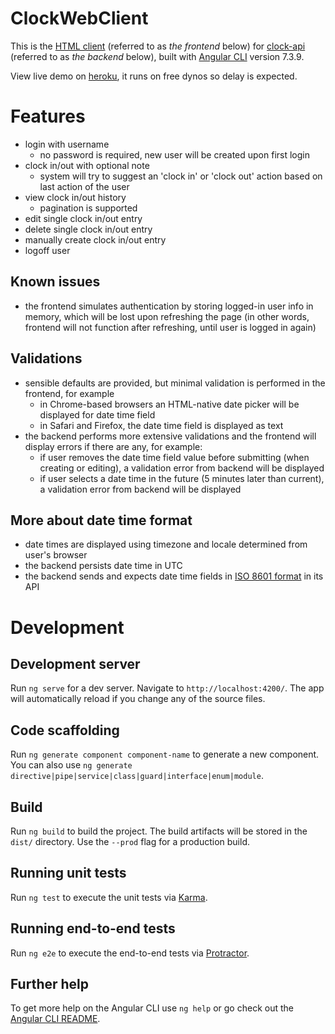 # ClockWebClient

This is the [HTML client](https://github.com/dapengli2005/clock-web-client) (referred to as _the frontend_ below) for [clock-api](https://github.com/dapengli2005/clock-api) (referred to as _the backend_ below), built with [Angular CLI](https://github.com/angular/angular-cli) version 7.3.9.

View live demo on [heroku](https://clock-client.herokuapp.com/), it runs on free dynos so delay is expected.

# Features

- login with username
  - no password is required, new user will be created upon first login
- clock in/out with optional note
  - system will try to suggest an 'clock in' or 'clock out' action based on last action of the user
- view clock in/out history
  - pagination is supported
- edit single clock in/out entry
- delete single clock in/out entry
- manually create clock in/out entry
- logoff user

## Known issues

- the frontend simulates authentication by storing logged-in user info in memory, which will be lost upon refreshing the page (in other words, frontend will not function after refreshing, until user is logged in again)

## Validations

- sensible defaults are provided, but minimal validation is performed in the frontend, for example
  - in Chrome-based browsers an HTML-native date picker will be displayed for date time field
  - in Safari and Firefox, the date time field is displayed as text
- the backend performs more extensive validations and the frontend will display errors if there are any, for example:
  - if user removes the date time field value before submitting (when creating or editing), a validation error from backend will be displayed
  - if user selects a date time in the future (5 minutes later than current), a validation error from backend will be displayed

## More about date time format

- date times are displayed using timezone and locale determined from user's browser
- the backend persists date time in UTC
- the backend sends and expects date time fields in [ISO 8601 format](https://en.wikipedia.org/wiki/ISO_8601) in its API

# Development

## Development server

Run `ng serve` for a dev server. Navigate to `http://localhost:4200/`. The app will automatically reload if you change any of the source files.

## Code scaffolding

Run `ng generate component component-name` to generate a new component. You can also use `ng generate directive|pipe|service|class|guard|interface|enum|module`.

## Build

Run `ng build` to build the project. The build artifacts will be stored in the `dist/` directory. Use the `--prod` flag for a production build.

## Running unit tests

Run `ng test` to execute the unit tests via [Karma](https://karma-runner.github.io).

## Running end-to-end tests

Run `ng e2e` to execute the end-to-end tests via [Protractor](http://www.protractortest.org/).

## Further help

To get more help on the Angular CLI use `ng help` or go check out the [Angular CLI README](https://github.com/angular/angular-cli/blob/master/README.md).
